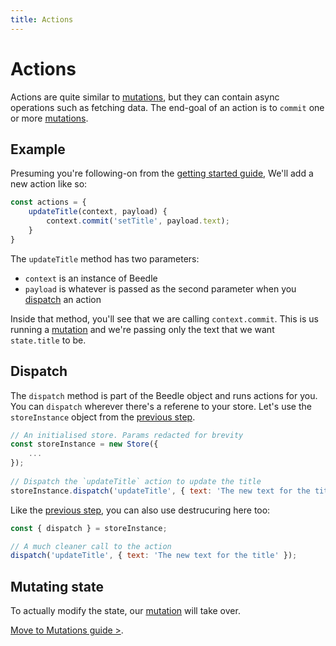 ```yaml
---
title: Actions
---
```

# Actions

Actions are quite similar to [mutations](/guide/mutations.html), but they can contain async operations such as fetching data. The end-goal of an action is to `commit` one or more [mutations](/guide/mutations.html).



## Example

Presuming you're following-on from the [getting started guide](/#getting-started), We'll add a new action like so:

```javascript
const actions = {
    updateTitle(context, payload) {
        context.commit('setTitle', payload.text);
    }
}
```

The `updateTitle` method has two parameters:

- `context` is an instance of Beedle
- `payload` is whatever is passed as the second parameter when you [dispatch](#dispatch) an action

Inside that method, you'll see that we are calling `context.commit`. This is us running a [mutation](/guide/mutations.html) and we're passing only the text that we want `state.title` to be.



## Dispatch

The `dispatch` method is part of the Beedle object and runs actions for you. You can `dispatch` wherever there's a referene to your store. Let's use the `storeInstance` object from the [previous step](/guide/state.html).

```javascript
// An initialised store. Params redacted for brevity
const storeInstance = new Store({
    ...
});
    
// Dispatch the `updateTitle` action to update the title
storeInstance.dispatch('updateTitle', { text: 'The new text for the title' })
```

Like the [previous step](/guide/state.html), you can also use destrucuring here too:

```javascript
const { dispatch } = storeInstance;

// A much cleaner call to the action
dispatch('updateTitle', { text: 'The new text for the title' });
```



## Mutating state

To actually modify the state, our [mutation](/guide/mutation.html) will take over.

[Move to Mutations guide >](/guide/mutations.html).
